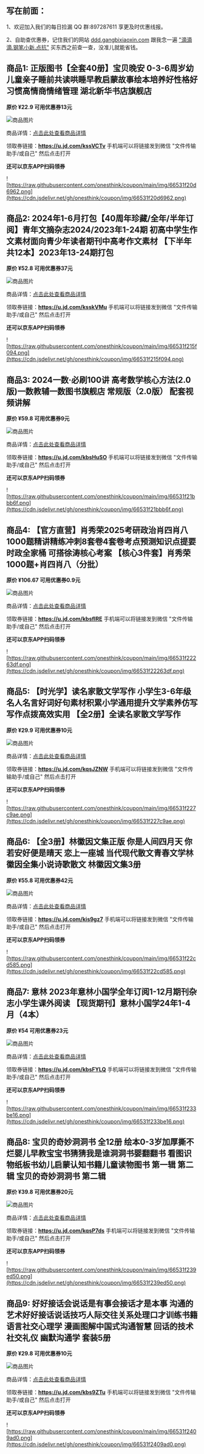 ## 写在前面：

1、欢迎加入我们的每日捡漏 QQ 群:897287611 享更及时优惠线报。

2、自助查优惠券，记住我们的网站 [ddd.gangbixiaoxin.com](https://ddd.gangbixiaoxin.com) 跟我念一遍 ["滴滴滴.钢笔小新.点抗"](https://ddd.gangbixiaoxin.com) 买东西之前查一查，没准儿就能省钱。

## 商品1: 正版图书【全套40册】宝贝晚安 0-3-6周岁幼儿童亲子睡前共读哄睡早教启蒙故事绘本培养好性格好习惯高情商情绪管理 湖北新华书店旗舰店

**原价 ¥22.9 可用优惠券13元**

![商品图片](http://img14.360buyimg.com/n1/jfs/t1/96361/15/35940/224041/64e5b0b5F1db42dcb/28de8327047966b5.jpg)

商品详情：[点击此处查看商品详情](https://union-click.jd.com/jdc?e=1003156031&amp;p=JF8BARkJK1olXwMEXFtZCUsfAl8IGlocXw4KXFdVCkIQBF9MRANLAjZbERscSkAJHTdNTwcKBlMdBgABFksWAmYKE1MdVA4AXVlaFxJSXzI4QSteJGdYLh8_VC0TfzFYZFtlOlxKNFJROEonAG4IHFITWgALUW5cWEpHAj8JS1olXQYyFTBdC0weC284GmsVWwYFUl1fDUwQCmYMK1sdWjbV-eaIgvrCi9bchdPC5KHX3eKJlsMnM18LK1sUXAQCUFlcCksnM284GGtLMwdRU1sNCU1EbTJORA1QH1hGOltcCkwRBWYJK1kUXAQAZG5tfDxnXiZbTwZOXUJADSgmWwpzZRtQRydxMwRjJB5ZehJvRjhjXANlXH1nKm5dOA)

领取券链接：**https://u.jd.com/kssVCTv** 手机端可以将链接发到微信 "文件传输助手/或自己" 然后点击打开

**还可以京东APP扫码领券**

![https://raw.githubusercontent.com/onesthink/coupon/main/img/66531f20d6962.png](https://cdn.jsdelivr.net/gh/onesthink/coupon/img/66531f20d6962.png)

## 商品2: 2024年1-6月打包【40周年珍藏/全年/半年订阅】青年文摘杂志2024/2023年1-24期 初高中学生作文素材面向青少年读者期刊中高考作文素材 【下半年共12本】2023年13-24期打包

**原价 ¥52.8 可用优惠券37元**

![商品图片](http://img14.360buyimg.com/n1/jfs/t1/243665/15/9560/91606/66505b78F83acbd35/a6786dd988cf8c51.jpg)

商品详情：[点击此处查看商品详情](https://union-click.jd.com/jdc?e=1003156031&amp;p=JF8BARgJK1olXwMEUV5UCU8QAl8IGlocWg4LUFhUCkwUA19MRANLAjZbERscSkAJHTdNTwcKBlMdBgABFksWAmYPE1IRWw8AU11dFxJSXzI4TFNiCAUKUw44eg9qdA5sblhHWXIBElJROEonAG4IHFITWgALUW5cWEpHAj8JS1olXQYyFTBYC00WBV8JK1sTXQEEV1xYD0IVAGg4G1MSbdGv7IvXuZ6furuWk4ys-tOL6IrDgHsnM2w4G1oUXwYGU19fCHsnA18LKwV7XFUEVl8OX0l5XilXTR5QH09sUV9fCEgVAG84GVoUXwQyZG4UUhxsA2sBWC1LCVRQFgULDTsUdShJfgB7XwEHERYOAD1VcAdjEj5eXkRVZF5t)

领取券链接：**https://u.jd.com/ksskVMu** 手机端可以将链接发到微信 "文件传输助手/或自己" 然后点击打开

**还可以京东APP扫码领券**

![https://raw.githubusercontent.com/onesthink/coupon/main/img/66531f215f094.png](https://cdn.jsdelivr.net/gh/onesthink/coupon/img/66531f215f094.png)

## 商品3: 2024一数·必刷100讲 高考数学核心方法(2.0版)一数教辅一数图书旗舰店 常规版（2.0版） 配套视频讲解

**原价 ¥59.8 可用优惠券9元**

![商品图片](http://img14.360buyimg.com/n1/jfs/t1/172444/14/42058/112599/65222831Fda8ef14e/9b5058490cff7136.jpg)

商品详情：[点击此处查看商品详情](https://union-click.jd.com/jdc?e=1003156031&amp;p=JF8BARsJK1olXwQEU1pYAUgTCl8IGlocWwEKUVZUCU0RCl9MRANLAjZbERscSkAJHTdNTwcKBlMdBgABFksWAmYOHFMQVQ8DUlhUFxJSXzI4ezNHI25JBDw_WgMJanVhcw5IWU5fNFJROEonAG4IHFITWgALUW5cWEpHAj8JS1olXQYyFTBdDUsWC28PHGsUbQYEVFlbC0kSBWwKGVwlXQ4FZInwsJ6dsrqAoo-L1dG784vUtJ-Ji184K1glXQcDVl5ZD0oVA184G2sWbVhsVQ1bCkpEVz1mRh1KC0NEElszDUoVAGwIGF4lXwcDVlxtOHtjdB9VUghBAF0CEBwFCxZ0ewtubz1SFW5sVj8tSE9lWhdNTDBSKgR9Ml0jOEsn)

领取券链接：**https://u.jd.com/kbsHuSO** 手机端可以将链接发到微信 "文件传输助手/或自己" 然后点击打开

**还可以京东APP扫码领券**

![https://raw.githubusercontent.com/onesthink/coupon/main/img/66531f21bbb6f.png](https://cdn.jsdelivr.net/gh/onesthink/coupon/img/66531f21bbb6f.png)

## 商品4: 【官方直营】肖秀荣2025考研政治肖四肖八1000题精讲精练冲刺8套卷4套卷考点预测知识点提要时政全家桶 可搭徐涛核心考案 【核心3件套】肖秀荣1000题+肖四肖八（分批）

**原价 ¥106.67 可用优惠券0.9元**

![商品图片](http://img14.360buyimg.com/n1/jfs/t1/166756/21/45326/199255/664eb70fF3adcc63f/1754063b648e79ee.jpg)

商品详情：[点击此处查看商品详情](https://union-click.jd.com/jdc?e=1003156031&amp;p=JF8BARkJK1olXQ8EXVheAEwVBF8IGloQWAICVVhVCUIfBV9MRANLAjZbERscSkAJHTdNTwcKBlMdBgABFksWAmoNH1sUWw4DXVZbFxJSXzI4fVwPVUZRSh0_dhdnXh8NQFtgJwJANFJROEonAG4IHFITWgALUW5cWEpHAj8JS1olXQYyFTBaAU8SAWY4GmsVWwYFUl1fDU0TB2wBK1sdWjbV-eaIgvrCi9bchdPC5KHX3eKJlsMnM18LK1sUXAQCUFlcCksnM284GGtLMwdRXVkJD0xHbTJORA1QFlRBOltcCE0TCmsOK1kUXAQAZG5tCgBxAS9pfR1rOX5_XS4DajBPeRhReRJBMwRQEz8-fCBTVA9Kcxh2Fmd1VW5dOA)

领取券链接：**https://u.jd.com/kbsfIRE** 手机端可以将链接发到微信 "文件传输助手/或自己" 然后点击打开

**还可以京东APP扫码领券**

![https://raw.githubusercontent.com/onesthink/coupon/main/img/66531f22263df.png](https://cdn.jsdelivr.net/gh/onesthink/coupon/img/66531f22263df.png)

## 商品5: 【时光学】读名家散文学写作 小学生3-6年级名人名言好词好句素材积累小学通用提升文学素养仿写写作点拨高效实用 【全2册】全读名家散文学写作

**原价 ¥29.9 可用优惠券10元**

![商品图片](http://img14.360buyimg.com/n1/jfs/t1/157490/33/42244/154911/65a8da0fF3d1a2992/3dcfc3485a5f18d0.jpg)

商品详情：[点击此处查看商品详情](https://union-click.jd.com/jdc?e=1003156031&amp;p=JF8BARsJK1olXwMLVVZcD08WA18IGlodWQ8CVVpdCU8UBV9MRANLAjZbERscSkAJHTdNTwcKBlMdBgABFksWAmcMElsUWQYDUF1bFxJSXzI4cwVJA0VKVys9bRdJQC1RGw0dKERpJFJROEonAG4IHFITWgALUW5cWEpHAj8JS1olXQYyFTBdCEIRAmcKGmsUbQYEVFlbC0kSBWgAHV0lXQ4FZInwsJ6dsrqAoo-L1dG784vUtJ-Ji184K1glXQcDVl5ZD0oVA184G2sWbVhsVQ1VCEgWUWhmRh1KC0IDDV8zDUoRBmgIGVIlXwcDVlxtOHsXczJWEid3FGIFHC5cXDtQBgdzS1xtPFVsVjs1SzEWWQtYUAd2InZaHz0iOEsn)

领取券链接：**https://u.jd.com/kqsJZNW** 手机端可以将链接发到微信 "文件传输助手/或自己" 然后点击打开

**还可以京东APP扫码领券**

![https://raw.githubusercontent.com/onesthink/coupon/main/img/66531f227c9ae.png](https://cdn.jsdelivr.net/gh/onesthink/coupon/img/66531f227c9ae.png)

## 商品6: 【全3册】林徽因文集正版 你是人间四月天 你若安好便是晴天 恋上一座城 当代现代散文青春文学林徽因全集小说诗歌散文 林徽因文集3册

**原价 ¥55.8 可用优惠券42元**

![商品图片](http://img14.360buyimg.com/n1/jfs/t1/92891/25/29071/97091/62fcb510Ea8493987/8eff858f30803551.jpg)

商品详情：[点击此处查看商品详情](https://union-click.jd.com/jdc?e=1003156031&amp;p=JF8BARsJK1olXwMEXFlaCUoSB18IGloRVAEDXF1eAU0UAl9MRANLAjZbERscSkAJHTdNTwcKBlMdBgABFksWAmsBHFodXgULUl1cFxJSXzI4ewxiAU1rDT4-Y0hcABdoWyxdKU5mJFJROEonAG4IHFITWgALUW5cWEpHAj8JS1olXQYyFTBdCEMfB24PHWsUbQYEVFlbC0kSBWYNE1klXQ4FZInwsJ6dsrqAoo-L1dG784vUtJ-Ji184K1glXQcDVl5ZD0oVA184G2sWbVhsVQ1bC0sTBDhmRh1KC0ICC1kzDUoeB20JGV4lXwcDVlxtOHttdTtBWC9DOwdFDQgIey9wX29AGyJtGkBsViQgSTh2ZRZdRQhtB1p1NwtfOEsn)

领取券链接：**https://u.jd.com/kis9gz7** 手机端可以将链接发到微信 "文件传输助手/或自己" 然后点击打开

**还可以京东APP扫码领券**

![https://raw.githubusercontent.com/onesthink/coupon/main/img/66531f22cd585.png](https://cdn.jsdelivr.net/gh/onesthink/coupon/img/66531f22cd585.png)

## 商品7: 意林 2023年意林小国学全年订阅1-12月期刊杂志小学生课外阅读 【现货期刊】意林小国学24年1-4月（4本）

**原价 ¥54 可用优惠券23元**

![商品图片](http://img14.360buyimg.com/n1/jfs/t1/206873/37/41017/179606/6618dfc5F4df3bee0/b2b50aeaa12e3d91.jpg)

商品详情：[点击此处查看商品详情](https://union-click.jd.com/jdc?e=1003156031&amp;p=JF8BARsJK1olXwMLVVxVAUMQBF8IGlodVAAKU1pbDUofAF9MRANLAjZbERscSkAJHTdNTwcKBlMdBgABFksWAmcBHVMSWQAHVVZeFxJSXzI4WkVHDkR3CA44CQMJVxZ1ZjxnDV9JNFJROEonAG4IHFITWgALUW5cWEpHAj8JS1olXQYyFTBdC08fA2kMHGsUbQYEVFlbC0kSCmwPGF8lXQ4FZInwsJ6dsrqAoo-L1dG784vUtJ-Ji184K1glXQcDVl5ZD0oVA184G2sWbVhsVQ1bCx8UVGxmRh1KC0IHEF0zDUoeB2cPE1slXwcDVlxtOHtqejlxbjJcJn5AETwUaENQUAoIZitNXgNsViIdXEpxSB9oGQx0PHoKUlolOEsn)

领取券链接：**https://u.jd.com/kbsFYLQ** 手机端可以将链接发到微信 "文件传输助手/或自己" 然后点击打开

**还可以京东APP扫码领券**

![https://raw.githubusercontent.com/onesthink/coupon/main/img/66531f233be16.png](https://cdn.jsdelivr.net/gh/onesthink/coupon/img/66531f233be16.png)

## 商品8: 宝贝的奇妙洞洞书 全12册 绘本0-3岁加厚撕不烂婴儿早教宝宝书猜猜我是谁洞洞书婴翻翻书 看图识物纸板书幼儿启蒙认知书籍儿童读物图书 第一辑 第二辑 宝贝的奇妙洞洞书 第二辑

**原价 ¥39.8 可用优惠券20元**

![商品图片](http://img14.360buyimg.com/n1/jfs/t1/52495/39/22373/279757/6396e039E33748840/e8b9530aa90b3535.jpg)

商品详情：[点击此处查看商品详情](https://union-click.jd.com/jdc?e=1003156031&amp;p=JF8BARsJK1olXwMLVVdbCEkUA18IGloRWgEBXV5ZC04RCl9MRANLAjZbERscSkAJHTdNTwcKBlMdBgABFksWAmsPHFgcXQIBUVhUFxJSXzI4bgdRO0dmIj09TTFTey1McxNtDXReElJROEonAG4IHFITWgALUW5cWEpHAj8JS1olXQYyFTBdCUkTAGoAGmsUbQYEVFlbC0kSCmoPHFslXQ4FZInwsJ6dsrqAoo-L1dG784vUtJ-Ji184K1glXQcDVl5ZD0oVA184G2sWbVhsVQ1bCksSBGtmRh1KC0IFAAUzDUoUA2YPE1wlXwcDVlxtOHtESy1qWSlyLgF3Al5UCUl-XGcNbT0QHHpsVl1bVhdQCipvGyEQFX1AIFlfOEsn)

领取券链接：**https://u.jd.com/kqsP7ds** 手机端可以将链接发到微信 "文件传输助手/或自己" 然后点击打开

**还可以京东APP扫码领券**

![https://raw.githubusercontent.com/onesthink/coupon/main/img/66531f239ed50.png](https://cdn.jsdelivr.net/gh/onesthink/coupon/img/66531f239ed50.png)

## 商品9: 好好接话会说话是有事会接话才是本事 沟通的艺术好好接话说话技巧人际交往关系处理口才训练书籍 语言社交心理学 漫画图解中国式沟通智慧 回话的技术社交礼仪 幽默沟通学  套装5册

**原价 ¥29.8 可用优惠券10元**

![商品图片](http://img14.360buyimg.com/n1/jfs/t1/230028/16/13596/121504/65e9617bFfe940929/0e11a3799338e319.png)

商品详情：[点击此处查看商品详情](https://union-click.jd.com/jdc?e=1003156031&amp;p=JF8BARsJK1olXwMEXFpaAUgVAV8IGlodWwELUVdUDEsQAV9MRANLAjZbERscSkAJHTdNTwcKBlMdBgABFksWAmcOHFIQVA8GVFlfFxJSXzI4TidiIRxJIFk9UVFkZBUOezpSNkFaNFJROEonAG4IHFITWgALUW5cWEpHAj8JS1olXQYyFTBdC08UAGoLHWsUbQYEVFlbC0kSCmYLHF4lXQ4FZInwsJ6dsrqAoo-L1dG784vUtJ-Ji184K1glXQcDVl5ZD0oVA184G2sWbVhsVQ1YWh5FBT1mRh1KC0IKUwIzDUoQA28OH1klXwcDVlxtOHtBRwpAfFt9OEBRCVw5CQ9XBGgAHAV8L1lsVhYZQS1-eyZVGhpDInxkAiUbOEsn)

领取券链接：**https://u.jd.com/kbs9ZTu** 手机端可以将链接发到微信 "文件传输助手/或自己" 然后点击打开

**还可以京东APP扫码领券**

![https://raw.githubusercontent.com/onesthink/coupon/main/img/66531f2409ad0.png](https://cdn.jsdelivr.net/gh/onesthink/coupon/img/66531f2409ad0.png)

